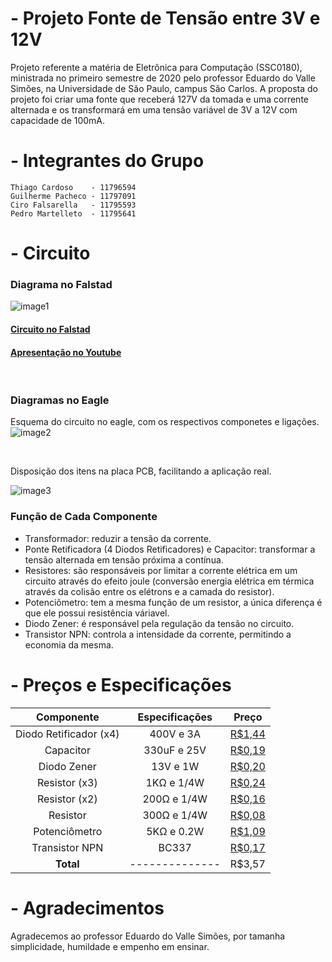 # - Projeto Fonte de Tensão entre 3V e 12V
Projeto referente a matéria de Eletrônica para Computação (SSC0180), ministrada no primeiro semestre de 2020 pelo professor Eduardo do Valle Simões, na Universidade de São Paulo, campus São Carlos. A proposta do projeto foi criar uma fonte que receberá 127V da tomada e uma corrente alternada e os transformará em uma tensão variável de 3V a 12V com capacidade de 100mA.
 
# - Integrantes do Grupo
~~~
Thiago Cardoso    - 11796594
Guilherme Pacheco - 11797091
Ciro Falsarella   - 11795593
Pedro Martelleto  - 11795641
~~~
 
# - Circuito
### Diagrama no Falstad
![image1](https://github.com/copach/fonte020/blob/master/CircFalstad.JPG)
 
#### [Circuito no Falstad](http://tinyurl.com/ybstvx5o)
 
#### [Apresentação no Youtube](http://www.youtube.com/watch?v=NRp7nlJM8PE)

&nbsp;
 
### Diagramas no Eagle
 
Esquema do circuito no eagle, com os respectivos componetes e ligações.
![image2](https://github.com/copach/fonte020/blob/master/EAGLE2.jpeg)
 
 
&nbsp;
 
Disposição dos itens na placa PCB, facilitando a aplicação real.
 
![image3](https://github.com/copach/fonte020/blob/master/EAGLE.jpeg)
 
### Função de Cada Componente
- Transformador: reduzir a tensão da corrente.
- Ponte Retificadora (4 Diodos Retificadores) e Capacitor: transformar a tensão alternada em tensão próxima a contínua.
- Resistores: são responsáveis por limitar a corrente elétrica em um circuito através do efeito joule (conversão energia elétrica em térmica através da colisão entre os elétrons e a camada do resistor).
- Potenciômetro: tem a mesma função de um resistor, a única diferença é que ele possui resistência váriavel.
- Diodo Zener: é responsável pela regulação da tensão no circuito.
- Transistor NPN: controla a intensidade da corrente, permitindo a economia da mesma.
 
# - Preços e Especificações
| Componente             | Especificações | Preço |
|:------------------------:|:----------------:|:-------:|
| Diodo Retificador (x4) | 400V e 3A      |[R$1,44](https://www.baudaeletronica.com.br/diodo-1n5404.html)|
| Capacitor              | 330uF e 25V    |[R$0,19](https://www.baudaeletronica.com.br/capacitor-eletrolitico-330uf-25v.html)|
| Diodo Zener            | 13V e 1W       |[R$0,20](https://www.baudaeletronica.com.br/diodo-zener-1n4743-13v-1w.html)|  
| Resistor          (x3) | 1KΩ e 1/4W     |[R$0,24](https://www.baudaeletronica.com.br/resistor-1k-5-1-4w.html)|
| Resistor          (x2) | 200Ω e 1/4W    |[R$0,16](https://www.baudaeletronica.com.br/resistor-200r-5-1-4w.html)|
| Resistor               | 300Ω e 1/4W    |[R$0,08](https://www.baudaeletronica.com.br/resistor-300r-5-1-4w.html)|
| Potenciômetro          | 5KΩ e 0.2W     |[R$1,09](https://www.baudaeletronica.com.br/potenciometro-linear-de-5k-5000.html)|
| Transistor NPN         | BC337          |[R$0,17](https://www.baudaeletronica.com.br/transistor-npn-bc337.html)|  
| **Total**              | -------------- |R$3,57|
 
# - Agradecimentos
Agradecemos ao professor Eduardo do Valle Simões, por tamanha simplicidade, humildade e empenho em ensinar.
